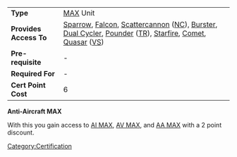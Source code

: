 |                        |                                                                                                                                                                                                                                                                                                                                                                              |
| ---------------------- | ---------------------------------------------------------------------------------------------------------------------------------------------------------------------------------------------------------------------------------------------------------------------------------------------------------------------------------------------------------------------------- |
| **Type**               | [MAX](items/Mechanized_Assault_Exo-Suit.md) Unit                                                                                                                                                                                                                                                                                                                             |
| **Provides Access To** | [Sparrow](items/Sparrow.md), [Falcon](items/Falcon.md), [Scattercannon](items/Scattercannon.md) ([NC](etc/New_Conglomerate.md)), [Burster](items/Burster.md), [Dual Cycler](items/Dual-Cycler.md), [Pounder](items/Pounder.md) ([TR](etc/Terran_Republic.md)), [Starfire](items/Starfire.md), [Comet](items/Comet.md), [Quasar](items/Quasar.md) ([VS](Vanu_Sovereignty.md)) |
| **Pre-requisite**      | \-                                                                                                                                                                                                                                                                                                                                                                           |
| **Required For**       | \-                                                                                                                                                                                                                                                                                                                                                                           |
| **Cert Point Cost**    | 6                                                                                                                                                                                                                                                                                                                                                                            |

**Anti-Aircraft MAX**

With this you gain access to [AI
MAX](</Anti-Infantry_MAX_(Certification)>), [AV
MAX](</Anti-Vehicle_MAX_(Certification)>), and [AA
MAX](</Anti-Aircraft_MAX_(Certification)>) with a 2 point
discount.

[Category:Certification](Category:Certification.md)
